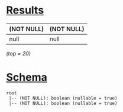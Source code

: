 # [Results](#tab/results)

|(NOT NULL)|(NOT NULL)|
|----------|----------|
|null      |null      |

_(top = 20)_

# [Schema](#tab/schema)

```shell
root
 |-- (NOT NULL): boolean (nullable = true)
 |-- (NOT NULL): boolean (nullable = true)

```
